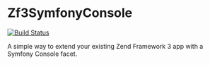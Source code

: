 # Zf3SymfonyConsole

[![Build Status](https://travis-ci.org/dillchuk/Zf3SymfonyConsole.svg?branch=master)](https://travis-ci.org/dillchuk/Zf3SymfonyConsole)

A simple way to extend your existing Zend Framework 3 app with a Symfony Console facet.
